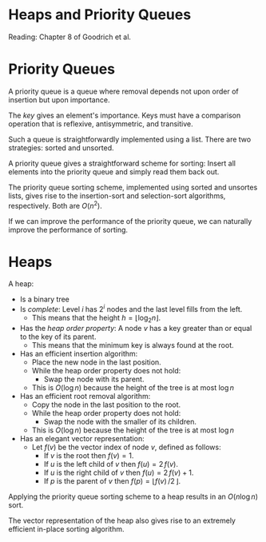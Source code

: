 # Heaps and Priority Queues

Reading: Chapter 8 of Goodrich et al.

# Priority Queues

A priority queue is a queue where removal depends not upon order of insertion but upon importance.

The *key* gives an element's importance. Keys must have a comparison operation that is reflexive, antisymmetric, and transitive.

Such a queue is straightforwardly implemented using a list. There are two strategies: sorted and unsorted.

A priority queue gives a straightforward scheme for sorting: Insert all elements into the priority queue and simply read them back out.

The priority queue sorting scheme, implemented using sorted and unsortes lists, gives rise to the insertion-sort and selection-sort algorithms, respectively. Both are $O(n^2)$.

If we can improve the performance of the priority queue, we can naturally improve the performance of sorting.

# Heaps

A heap:

- Is a binary tree
- Is *complete*: Level $i$ has $2^i$ nodes and the last level fills from the left.
	- This means that the height $h=\lfloor\log_2 n\rfloor$.
- Has the *heap order property*: A node $v$ has a key greater than or equal to the key of its parent.
	- This means that the minimum key is always found at the root.
- Has an efficient insertion algorithm:
	- Place the new node in the last position.
	- While the heap order property does not hold:
		- Swap the node with its parent.
	- This is $O(\log n)$ because the height of the tree is at most $\log n$
- Has an efficient root removal algorithm:
	- Copy the node in the last position to the root.
	- While the heap order property does not hold:
		- Swap the node with the smaller of its children.
	- This is $O(\log n)$ because the height of the tree is at most $\log n$
- Has an elegant vector representation:
	- Let $f(v)$ be the vector index of node $v$, defined as follows:
		- If $v$ is the root then $f(v)=1$.
		- If $u$ is the left child of $v$ then $f(u)=2\,f(v)$.
		- If $u$ is the right child of $v$ then $f(u)=2\,f(v)+1$.
		- If $p$ is the parent of $v$ then $f(p)=\lfloor f(v)\,/2\,\rfloor$.

Applying the priority queue sorting scheme to a heap results in an $O(n\log n)$ sort.

The vector representation of the heap also gives rise to an extremely efficient in-place sorting algorithm.